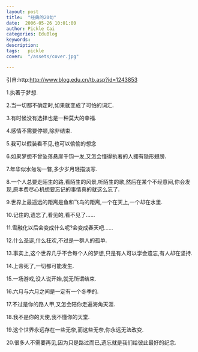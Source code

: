 ```yaml
---
layout: post  
title:  "经典的20句"
date:  2006-05-26 10:01:00
author: Pickle Cai  
categories: EduBlog  
keywords: 
description:   
tags:	pickle   
cover:  "/assets/cover.jpg"  

---
```


引自:http:http://www.blog.edu.cn/tb.asp?id=1243853



1.执著于梦想.

2.当一切都不确定时,如果就变成了可怕的词汇.

3.有时候没有选择也是一种莫大的幸福.

4.感情不需要停顿,除非结束.

5.我可以假装看不见,也可以偷偷的想念

6.如果梦想不曾坠落悬崖千钧一发,又怎会懂得执著的人拥有隐形翅膀.

7.年华似水匆匆一瞥,多少岁月轻描淡写.

8.一个人总要走陌生的路,看陌生的风景,听陌生的歌,然后在某个不经意间,你会发现,原本费尽心机想要忘记的事情真的就这么忘了.

9.世界上最遥远的距离是鱼和飞鸟的距离,一个在天上,一个却在水里.

10.记住的,遗忘了,看见的,看不见了......

11.雪融化以后会变成什么呢?会变成春天吧......

12.什么圣诞,什么狂欢,不过是一群人的孤单.

13.事实上,这个世界几乎不合每个人的梦想,只是有人可以学会遗忘,有人却在坚持.

14.上帝死了,一切都可能发生.

15.一场游戏,没人说开始,就无所谓结束.

16.六月与六月之间是一定有一个冬季的.

17.不过是你的路人甲,又怎会陪你走遍海角天涯.

18.我不是你的天使,我不懂你的天堂.

19.这个世界永远存在一些无奈,而这些无奈,你永远无法改变.

20.很多人不需要再见,因为只是路过而已,遗忘就是我们给彼此最好的纪念.









		    

